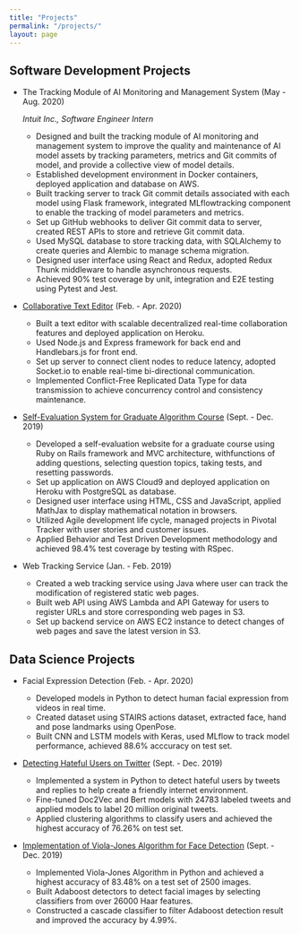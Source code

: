 ```yaml
---
title: "Projects"
permalink: "/projects/"
layout: page
---
```


## Software Development Projects
* The Tracking Module of AI Monitoring and Management System (May - Aug. 2020)

    _Intuit Inc., Software Engineer Intern_

    * Designed and built the tracking module of AI monitoring and management system to improve the quality and maintenance of AI model assets by tracking parameters, metrics and Git commits of model, and provide a collective view of model details.
    * Established development environment in Docker containers, deployed application and database on AWS.
    * Built tracking server to track Git commit details associated with each model using Flask framework, integrated MLflowtracking component to enable the tracking of model parameters and metrics.
    * Set up GitHub webhooks to deliver Git commit data to server, created REST APIs to store and retrieve Git commit data.
    * Used MySQL database to store tracking data, with SQLAlchemy to create queries and Alembic to manage schema migration.
    * Designed user interface using React and Redux, adopted Redux Thunk middleware to handle asynchronous requests.
    * Achieved 90% test coverage by unit, integration and E2E testing using Pytest and Jest.

* [Collaborative Text Editor](https://shielded-brushlands-62750.herokuapp.com/) (Feb. - Apr. 2020)
    * Built a text editor with scalable decentralized real-time collaboration features and deployed application on Heroku.
    * Used Node.js and Express framework for back end and Handlebars.js for front end.
    * Set up server to connect client nodes to reduce latency, adopted Socket.io to enable real-time bi-directional communication.
    * Implemented Conflict-Free Replicated Data Type for data transmission to achieve concurrency control and consistency maintenance.

* [Self-Evaluation System for Graduate Algorithm Course](https://safe-bayou-24170.herokuapp.com/) (Sept. - Dec. 2019)
    * Developed a self-evaluation website for a graduate course using Ruby on Rails framework and MVC architecture, withfunctions of adding questions, selecting question topics, taking tests, and resetting passwords.
    * Set up application on AWS Cloud9 and deployed application on Heroku with PostgreSQL as database.
    * Designed user interface using HTML, CSS and JavaScript, applied MathJax to display mathematical notation in browsers.
    * Utilized Agile development life cycle, managed projects in Pivotal Tracker with user stories and customer issues.
    * Applied Behavior and Test Driven Development methodology and achieved 98.4% test coverage by testing with RSpec.

* Web Tracking Service (Jan. - Feb. 2019)
    * Created a web tracking service using Java where user can track the modification of registered static web pages.
    * Built web API using AWS Lambda and API Gateway for users to register URLs and store corresponding web pages in S3.
    * Set up backend service on AWS EC2 instance to detect changes of web pages and save the latest version in S3.



## Data Science Projects
* Facial Expression Detection (Feb. - Apr. 2020)
    * Developed models in Python to detect human facial expression from videos in real time.
    * Created dataset using STAIRS actions dataset, extracted face, hand and pose landmarks using OpenPose.
    * Built CNN and LSTM models with Keras, used MLflow to track model performance, achieved 88.6% acccuracy on test set.

* [Detecting Hateful Users on Twitter](https://sites.google.com/tamu.edu/hatedetector/home) (Sept. - Dec. 2019)
    * Implemented a system in Python to detect hateful users by tweets and replies to help create a friendly internet environment.
    * Fine-tuned Doc2Vec and Bert models with 24783 labeled tweets and applied models to label 20 million original tweets.
    * Applied clustering algorithms to classify users and achieved the highest accuracy of 76.26% on test set.

* [Implementation of Viola-Jones Algorithm for Face Detection](https://github.com/YiranH/Viola_Jones_649.git) (Sept. - Dec. 2019)
    * Implemented Viola-Jones Algorithm in Python and achieved a highest accuracy of 83.48\% on a test set of 2500 images.
    * Built Adaboost detectors to detect facial images by selecting classifiers from over 26000 Haar features.
    * Constructed a cascade classifier to filter Adaboost detection result and improved the accuracy by 4.99\%.